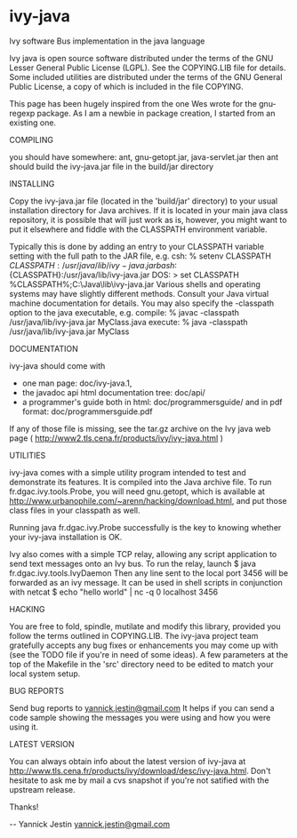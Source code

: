 # ivy-java
Ivy software Bus implementation in the java language


  Ivy java is open source software distributed under the terms of the GNU
  Lesser General Public License (LGPL).  See the COPYING.LIB file for details.
  Some included utilities are distributed under the terms of the GNU
  General Public License, a copy of which is included in the file COPYING.

  This page has been hugely inspired from the one Wes wrote for the gnu-regexp
  package. As I am a newbie in package creation, I started from an existing one.

COMPILING

  you should have somewhere: ant, gnu-getopt.jar, java-servlet.jar
  then ant should build the ivy-java.jar file in the build/jar directory

INSTALLING

  Copy the ivy-java.jar file (located in the 'build/jar' directory)
  to your usual installation directory for Java archives. If it is located in
  your main java class repository, it is possible that will just work as is,
  however, you might want to put it elsewhere and fiddle with the CLASSPATH
  environment variable.

  Typically this is done by adding an entry to your CLASSPATH
  variable setting with the full path to the JAR file, e.g.
  csh:  % setenv CLASSPATH ${CLASSPATH}:/usr/java/lib/ivy-java.jar
  bash:  % export CLASSPATH=${CLASSPATH}:/usr/java/lib/ivy-java.jar
  DOS:  > set CLASSPATH %CLASSPATH%;C:\Java\lib\ivy-java.jar
  Various shells and operating systems may have slightly different methods.
  Consult your Java virtual machine documentation for details.  You may also
  specify the -classpath option to the java executable, e.g.
  compile: % javac -classpath /usr/java/lib/ivy-java.jar MyClass.java
  execute: % java -classpath /usr/java/lib/ivy-java.jar MyClass

DOCUMENTATION

  ivy-java should come with
  - one man page: doc/ivy-java.1,
  - the javadoc api html documentation tree: doc/api/
  - a programmer's guide both in html: doc/programmersguide/ 
    and in pdf format: doc/programmersguide.pdf 

  If any of those file is missing, see the tar.gz archive on the Ivy java
  web page ( http://www2.tls.cena.fr/products/ivy/ivy-java.html )

UTILITIES

  ivy-java comes with a simple utility program intended to test
  and demonstrate its features. It is compiled into the Java archive
  file. To run fr.dgac.ivy.tools.Probe, you will need gnu.getopt,
  which is available at http://www.urbanophile.com/~arenn/hacking/download.html,
  and put those class files in your classpath as well. 

  Running java fr.dgac.ivy.Probe successfully is the key to knowing whether
  your ivy-java installation is OK.

  Ivy also comes with a simple TCP relay, allowing any script application to
  send text messages onto an Ivy bus. To run the relay, launch
  $ java fr.dgac.ivy.tools.IvyDaemon
  Then any line sent to the local port 3456 will be forwarded as an ivy
  message. It can be used in shell scripts in conjunction with netcat
  $ echo "hello world" | nc -q 0 localhost 3456

HACKING

  You are free to fold, spindle, mutilate and modify this library,
  provided you follow the terms outlined in COPYING.LIB.  The ivy-java
  project team gratefully accepts any bug fixes or enhancements you may
  come up with (see the TODO file if you're in need of some ideas). A
  few parameters at the top of the Makefile in the 'src' directory
  need to be edited to match your local system setup.

BUG REPORTS

  Send bug reports to <yannick.jestin@gmail.com>
  It helps if you can send a code sample showing the messages you were
  using and how you were using it.

LATEST VERSION

  You can always obtain info about the latest version of ivy-java at
  http://www.tls.cena.fr/products/ivy/download/desc/ivy-java.html.
  Don't hesitate to ask me by mail a cvs snapshot if you're not satified with
  the upstream release.


Thanks!

-- 
  Yannick Jestin <yannick.jestin@gmail.com>
